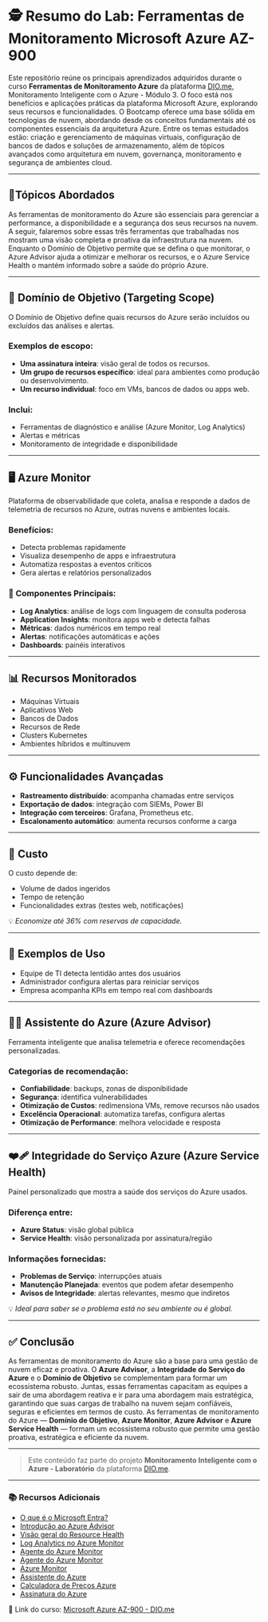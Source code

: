 # 🕵️  Resumo do Lab: Ferramentas de Monitoramento Microsoft Azure AZ-900
Este repositório reúne os principais aprendizados adquiridos durante o curso **Ferramentas de Monitoramento Azure** da plataforma [DIO.me](https://web.dio.me), Monitoramento Inteligente com o Azure - Módulo 3.
O foco está nos benefícios e aplicações práticas da plataforma Microsoft Azure, explorando seus recursos e funcionalidades. O Bootcamp oferece uma base sólida em tecnologias de nuvem, abordando desde os conceitos fundamentais até os componentes essenciais da arquitetura Azure.
Entre os temas estudados estão: criação e gerenciamento de máquinas virtuais, configuração de bancos de dados e soluções de armazenamento, além de tópicos avançados como arquitetura em nuvem, governança, monitoramento e segurança de ambientes cloud.

---
## 📘Tópicos Abordados
As ferramentas de monitoramento do Azure são essenciais para gerenciar a performance, a disponibilidade e a segurança dos seus recursos na nuvem. A seguir, falaremos sobre essas três ferramentas que trabalhadas nos mostram uma visão completa e proativa da infraestrutura na nuvem. 
Enquanto o Domínio de Objetivo permite que se defina o que monitorar, o Azure Advisor ajuda a otimizar e melhorar os recursos, e o Azure Service Health o mantém informado sobre a saúde do próprio Azure.

---
## 🧭 Domínio de Objetivo (Targeting Scope)

O Domínio de Objetivo define quais recursos do Azure serão incluídos ou excluídos das análises e alertas.

### Exemplos de escopo:
- **Uma assinatura inteira**: visão geral de todos os recursos.
- **Um grupo de recursos específico**: ideal para ambientes como produção ou desenvolvimento.
- **Um recurso individual**: foco em VMs, bancos de dados ou apps web.

### Inclui:
- Ferramentas de diagnóstico e análise (Azure Monitor, Log Analytics)
- Alertas e métricas
- Monitoramento de integridade e disponibilidade

---

## 🖥️ Azure Monitor

Plataforma de observabilidade que coleta, analisa e responde a dados de telemetria de recursos no Azure, outras nuvens e ambientes locais.

### Benefícios:
- Detecta problemas rapidamente
- Visualiza desempenho de apps e infraestrutura
- Automatiza respostas a eventos críticos
- Gera alertas e relatórios personalizados

### 🔧 Componentes Principais:
- **Log Analytics**: análise de logs com linguagem de consulta poderosa
- **Application Insights**: monitora apps web e detecta falhas
- **Métricas**: dados numéricos em tempo real
- **Alertas**: notificações automáticas e ações
- **Dashboards**: painéis interativos

---

## 📊 Recursos Monitorados

- Máquinas Virtuais
- Aplicativos Web
- Bancos de Dados
- Recursos de Rede
- Clusters Kubernetes
- Ambientes híbridos e multinuvem

---

## ⚙️ Funcionalidades Avançadas

- **Rastreamento distribuído**: acompanha chamadas entre serviços
- **Exportação de dados**: integração com SIEMs, Power BI
- **Integração com terceiros**: Grafana, Prometheus etc.
- **Escalonamento automático**: aumenta recursos conforme a carga

---

## 💸 Custo

O custo depende de:
- Volume de dados ingeridos
- Tempo de retenção
- Funcionalidades extras (testes web, notificações)

💡 *Economize até 36% com reservas de capacidade.*

---

## 📌 Exemplos de Uso

- Equipe de TI detecta lentidão antes dos usuários
- Administrador configura alertas para reiniciar serviços
- Empresa acompanha KPIs em tempo real com dashboards

---

## 👩‍💻 Assistente do Azure (Azure Advisor)

Ferramenta inteligente que analisa telemetria e oferece recomendações personalizadas.

### Categorias de recomendação:
- **Confiabilidade**: backups, zonas de disponibilidade
- **Segurança**: identifica vulnerabilidades
- **Otimização de Custos**: redimensiona VMs, remove recursos não usados
- **Excelência Operacional**: automatiza tarefas, configura alertas
- **Otimização de Performance**: melhora velocidade e resposta

---

## ❤️‍🩹 Integridade do Serviço Azure (Azure Service Health)

Painel personalizado que mostra a saúde dos serviços do Azure usados.

### Diferença entre:
- **Azure Status**: visão global pública
- **Service Health**: visão personalizada por assinatura/região

### Informações fornecidas:
- **Problemas de Serviço**: interrupções atuais
- **Manutenção Planejada**: eventos que podem afetar desempenho
- **Avisos de Integridade**: alertas relevantes, mesmo que indiretos

💡 *Ideal para saber se o problema está no seu ambiente ou é global.*

---

## ✅ Conclusão
As ferramentas de monitoramento do Azure são a base para uma gestão de nuvem eficaz e proativa. O **Azure Advisor**, a **Integridade do Serviço do Azure** e o **Domínio de Objetivo** se complementam para formar um ecossistema robusto.
Juntas, essas ferramentas capacitam as equipes a sair de uma abordagem reativa e ir para uma abordagem mais estratégica, garantindo que suas cargas de trabalho na nuvem sejam confiáveis, seguras e eficientes em termos de custo.
As ferramentas de monitoramento do Azure — **Domínio de Objetivo**, **Azure Monitor**, **Azure Advisor** e **Azure Service Health** — formam um ecossistema robusto que permite uma gestão proativa, estratégica e eficiente da nuvem.

---
> Este conteúdo faz parte do projeto **Monitoramento Inteligente com o Azure - Laboratório** da plataforma [DIO.me](https://web.dio.me).

---
 
### 📚 Recursos Adicionais
- [O que é o Microsoft Entra?](https://learn.microsoft.com/pt-br/entra/fundamentals/what-is-entra)
- [Introdução ao Azure Advisor](https://learn.microsoft.com/pt-br/azure/advisor/advisor-overview)
- [Visão geral do Resource Health](https://learn.microsoft.com/pt-br/azure/service-health/resource-health-overview)
- [Log Analytics no Azure Monitor](https://learn.microsoft.com/pt-br/azure/azure-monitor/logs/log-analytics-overview?tabs=simple)
- [Agente do Azure Monitor](https://learn.microsoft.com/pt-br/azure/azure-monitor/agents/azure-monitor-agent-manage?tabs=azure-portal)
- [Agente do Azure Monitor](https://learn.microsoft.com/pt-br/azure/azure-monitor/agents/azure-monitor-agent-overview?source=recommendations)
- [Azure Monitor](https://azure.microsoft.com/pt-br/products/monitor/?msockid=2f267db490ab678b012b6bc491bf6601)
- [Assistente do Azure](https://azure.microsoft.com/pt-br/products/advisor/?msockid=2f267db490ab678b012b6bc491bf6601)
- [Calculadora de Preços Azure](https://azure.microsoft.com/pt-br/pricing/calculator/?ef_id=_k_EAIaIQobChMI14z7o_fWjwMVc0FIAB3PYQApEAAYASACEgLE-fD_BwE_k_&OCID=AIDcmmzmnb0182_SEM__k_EAIaIQobChMI14z7o_fWjwMVc0FIAB3PYQApEAAYASACEgLE-fD_BwE_k_&gad_source=1&gad_campaignid=1635078708&gbraid=0AAAAADcJh_s0nlhmSLvv4COb6oAkGNm0s&gclid=EAIaIQobChMI14z7o_fWjwMVc0FIAB3PYQApEAAYASACEgLE-fD_BwE)
- [Assinatura do Azure](https://learn.microsoft.com/pt-br/azure/azure-resource-manager/management/azure-subscription-service-limits)
  
📎 Link do curso: [Microsoft Azure AZ-900 - DIO.me](https://web.dio.me/track/microsoft-azure-az-900)
